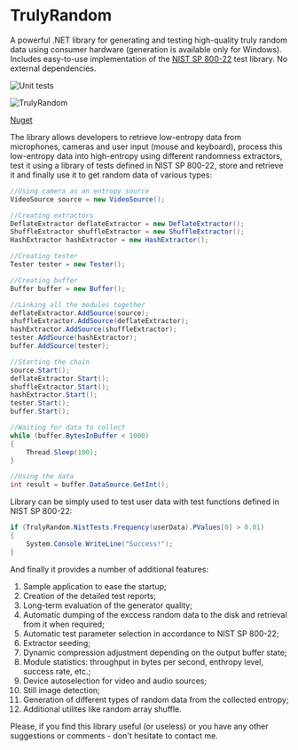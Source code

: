 # TrulyRandom
A powerful .NET library for generating and testing high-quality truly random data using consumer hardware (generation is available only for Windows). Includes easy-to-use implementation of the [NIST SP 800-22](https://nvlpubs.nist.gov/nistpubs/legacy/sp/nistspecialpublication800-22r1a.pdf) test library. No external dependencies.

![Unit tests](https://github.com/RomashkinAndrew/TrulyRandom/actions/workflows/UnitTests.yml/badge.svg?branch=main)

![TrulyRandom](https://buildstats.info/nuget/TrulyRandom)

[Nuget](https://www.nuget.org/packages/TrulyRandom/)

The library allows developers to retrieve low-entropy data from microphones, cameras and user input (mouse and keyboard), process this low-entropy data into high-entropy using different randomness extractors, test it using a library of tests defined in NIST SP 800-22, store and retrieve it and finally use it to get random data of various types:

```csharp
//Using camera as an entropy source
VideoSource source = new VideoSource();

//Creating extractors
DeflateExtractor deflateExtractor = new DeflateExtractor();
ShuffleExtractor shuffleExtractor = new ShuffleExtractor();
HashExtractor hashExtractor = new HashExtractor();

//Creating tester
Tester tester = new Tester();

//Creating buffer
Buffer buffer = new Buffer();

//Linking all the modules together
deflateExtractor.AddSource(source);
shuffleExtractor.AddSource(deflateExtractor);
hashExtractor.AddSource(shuffleExtractor);
tester.AddSource(hashExtractor);
buffer.AddSource(tester);

//Starting the chain
source.Start();
deflateExtractor.Start();
shuffleExtractor.Start();
hashExtractor.Start();
tester.Start();
buffer.Start();

//Waiting for data to collect
while (buffer.BytesInBuffer < 1000)
{
    Thread.Sleep(100);
}

//Using the data
int result = buffer.DataSource.GetInt();
```

Library can be simply used to test user data with test functions defined in NIST SP 800-22:

```csharp
if (TrulyRandom.NistTests.Frequency(userData).PValues[0] > 0.01)
{
    System.Console.WriteLine("Success!");
}
```

And finally it provides a number of additional features:
1. Sample application to ease the startup;
2. Creation of the detailed test reports;
3. Long-term evaluation of the generator quality;
4. Automatic dumping of the exccess random data to the disk and retrieval from it when required;
5. Automatic test parameter selection in accordance to NIST SP 800-22;
6. Extractor seeding;
7. Dynamic compression adjustment depending on the output buffer state;
8. Module statistics: throughput in bytes per second, enthropy level, success rate, etc.;
9. Device autoselection for video and audio sources;
10. Still image detection;
11. Generation of different types of random data from the collected entropy;
12. Additional utilites like random array shuffle.

Please, if you find this library useful (or useless) or you have any other suggestions or comments - don't hesitate to contact me.
